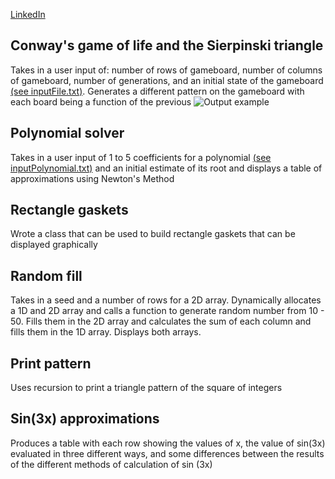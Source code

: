 [LinkedIn](https://www.linkedin.com/in/alexander-lo-a2119317b/)
## Conway's game of life and the Sierpinski triangle
Takes in a user input of: number of rows of gameboard, number of columns of gameboard, number of generations, and an initial state of the gameboard [(see inputFile.txt)](https://github.com/alexlo97/Programming-projects/blob/master/Conway_Sierpinski/inputConway.txt). Generates a different pattern on the gameboard with each board being a function of the previous
![Output example](https://github.com/alexlo97/Programming-projects/blob/master/Conway_Sierpinski/Screen%20Shot%202020-05-09%20at%209.17.25%20PM.png)


## Polynomial solver
Takes in a user input of 1 to 5 coefficients for a polynomial [(see inputPolynomial.txt)](https://github.com/alexlo97/Programming-projects/blob/master/Polynomial_Solver/inputPolynomial.txt) and an initial estimate of its root and displays a table of approximations using Newton's Method

## Rectangle gaskets
Wrote a class that can be used to build rectangle gaskets that can be displayed graphically

## Random fill
Takes in a seed and a number of rows for a 2D array. Dynamically allocates a 1D and 2D array and calls a function to generate random number from 10 - 50. Fills them in the 2D array and calculates the sum of each column and fills them in the 1D array. Displays both arrays.

## Print pattern
Uses recursion to print a triangle pattern of the square of integers

## Sin(3x) approximations
Produces a table with each row showing the values of x, the value of sin(3x) evaluated in three different ways, and some differences between the results of the different methods of calculation of sin (3x)
